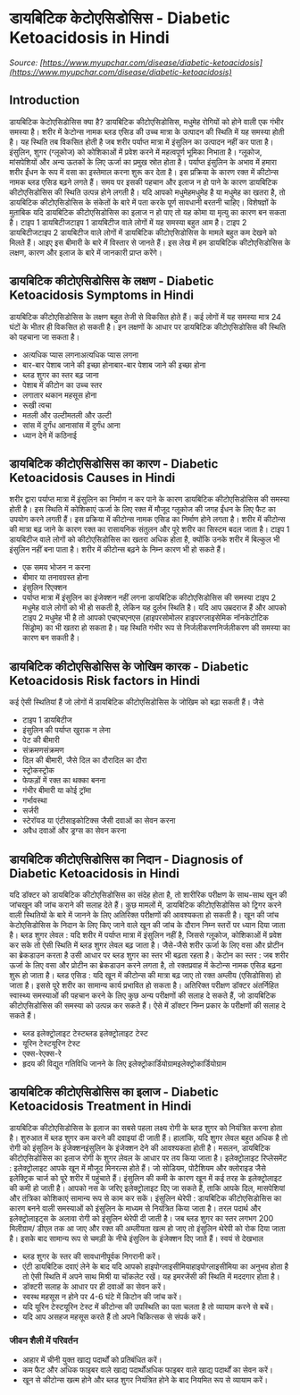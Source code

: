 # डायबिटिक केटोएसिडोसिस - Diabetic Ketoacidosis in Hindi
_Source: [https://www.myupchar.com/disease/diabetic-ketoacidosis](https://www.myupchar.com/disease/diabetic-ketoacidosis)_

## Introduction
डायबिटिक केटोएसिडोसिस क्या है?
डायबिटिक कीटोएसिडोसिस, मधुमेह रोगियों को होने वाली एक गंभीर समस्या है। शरीर में केटोन्स नामक ब्लड एसिड की उच्च मात्रा के उत्पादन की स्थिति में यह समस्या होती है। यह स्थिति तब विकसित होती है जब शरीर पर्याप्त मात्रा में इंसुलिन का उत्पादन नहीं कर पाता है। इंसुलिन, शुगर (ग्लूकोज) को कोशिकाओं में प्रवेश करने में महत्वपूर्ण भूमिका निभाता है। ग्लूकोज, मांसपेशियों और अन्य ऊतकों के लिए ऊर्जा का प्रमुख स्रोत होता है। पर्याप्त इंसुलिन के अभाव में हमारा शरीर ईंधन के रूप में वसा का इस्तेमाल करना शुरू कर देता है। इस प्रक्रिया के कारण रक्त में कीटोन्स नामक ब्लड एसिड बढ़ने लगते हैं। समय पर इसकी पहचान और इलाज न हो पाने के कारण डायबिटिक कीटोएसिडोसिस की स्थिति उत्पन्न होने लगती है।
यदि आपको मधुमेहमधुमेह है या मधुमेह का खतरा है, तो डायबिटिक कीटोएसिडोसिस के संकेतों के बारे में पता करके पूर्ण सावधानी बरतनी चाहिए। विशेषज्ञों के मुताबिक यदि डायबिटिक कीटोएसिडोसिस का इलाज न हो पाए तो यह कोमा या मृत्यु का कारण बन सकता है। टाइप 1 डायबिटीजटाइप 1 डायबिटीज वाले लोगों में यह समस्या बहुत आम है। टाइप 2 डायबिटीजटाइप 2 डायबिटीज वाले लोगों में डायबिटिक कीटोएसिडोसिस के मामले बहुत कम देखने को मिलते हैं। आइए इस बीमारी के बारे में विस्तार से जानते हैं।
इस लेख में हम डायबिटिक कीटोएसिडोसिस के लक्षण, कारण और इलाज के बारे में जानकारी प्राप्त करेंगे।

## डायबिटिक कीटोएसिडोसिस के लक्षण - Diabetic Ketoacidosis Symptoms in Hindi
डायबिटिक कीटोएसिडोसिस के लक्षण बहुत तेजी से विकसित होते हैं। कई लोगों में यह समस्या मात्र 24 घंटों के भीतर ही विकसित हो सकती है।
इन लक्षणों के आधार पर डायबिटिक कीटोएसिडोसिस की स्थिति को पहचाना जा सकता है।
- अत्यधिक प्यास लगनाअत्यधिक प्यास लगना
- बार-बार पेशाब जाने की इच्छा होनाबार-बार पेशाब जाने की इच्छा होना
- ब्लड शुगर का स्तर बढ़ जाना
- पेशाब में कीटोन का उच्च स्तर
- लगातार थकान महसूस होना
- रूखी त्वचा
- मतली और उल्टीमतली और उल्टी
- सांस में दुर्गंध आनासांस में दुर्गंध आना
- ध्यान देने में कठिनाई

## डायबिटिक कीटोएसिडोसिस का कारण - Diabetic Ketoacidosis Causes in Hindi
शरीर द्वारा पर्याप्त मात्रा में इंसुलिन का निर्माण न कर पाने के ​कारण डायबिटिक कीटोएसिडोसिस की समस्या होती है। इस स्थिति में कोशिकाएं ऊर्जा के लिए रक्त में मौजूद ग्लूकोज की जगह ईंधन के लिए फैट का उपयोग करने लगती हैं। इस प्रक्रिया में कीटोन्स नामक एसिड का निर्माण होने लगता है। शरीर में कीटोन्स की मात्रा बढ़ जाने के कारण रक्त का रासायनिक संतुलन और पूरे शरीर का सिस्टम बदल जाता है। टाइप 1 डायबिटीज वाले लोगों को कीटोएसिडोसिस का खतरा अधिक होता है, क्योंकि उनके शरीर में बिल्कुल भी इंसुलिन नहीं बना पाता है। शरीर में कीटोन्स बढ़ने के निम्न कारण भी हो सकते हैं।
- एक समय भोजन न करना
- बीमार या तनावग्रस्त होना
- इंसुलिन रिएक्शन
- पर्याप्त मात्रा में इंसुलिन का इंजेक्शन नहीं लगना
डायबिटिक कीटोएसिडोसिस की समस्या टाइप 2 मधुमेह वाले लोगों को भी हो सकती है, लेकिन यह दुर्लभ स्थिति है। यदि आप उम्रदराज हैं और आपको टाइप 2 मधुमेह भी है तो आपको एचएचएनएस (हाइपरसोमोलर हाइपरग्लाइसेमिक नॉनकेटोटिक सिंड्रोम) का भी खतरा हो सकता है। यह स्थिति गंभीर रूप से निर्जलीकरणनिर्जलीकरण की समस्या का कारण बन सकती है।

## डायबिटिक कीटोएसिडोसिस के जोखिम कारक - Diabetic Ketoacidosis Risk factors in Hindi
कई ऐसी स्थितियां हैं जो लोगों में डायबिटिक कीटोएसिडोसिस के जोखिम को बढ़ा सकती हैं। जैसे
- टाइप 1 डायबिटीज
- इंसुलिन की पर्याप्त खुराक न लेना
- पेट की बीमारी
- संक्रमणसंक्रमण
- दिल की बीमारी, जैसे दिल का दौरादिल का दौरा
- स्ट्रोकस्ट्रोक
- फेफड़ों में रक्त का थक्का बनना
- गंभीर बीमारी या कोई ट्रॉमा
- गर्भावस्था
- सर्जरी
- स्टेरॉयड या एंटीसाइकोटिक्स जैसी दवाओं का सेवन करना
- अवैध दवाओं और ड्रग्स का सेवन करना

## डायबिटिक कीटोएसिडोसिस का निदान - Diagnosis of Diabetic Ketoacidosis in Hindi
यदि डॉक्टर को डायबिटिक कीटोएसिडोसिस का संदेह होता है, तो शारीरिक परीक्षण के साथ-साथ खून की जांचखून की जांच कराने की सलाह देते हैं। कुछ मामलों में, डायबिटिक कीटोएसिडोसिस को ट्रिगर करने वाली स्थितियों के बारे में जानने के लिए अतिरिक्त परीक्षणों की आवश्यकता हो सकती है।
खून की जांच
केटोएसिडोसिस के निदान के लिए किए जाने वाले खून की जांच के दौरान निम्न स्तरों पर ध्यान दिया जाता है।
ब्लड शुगर लेवल : यदि शरीर में पर्याप्त मात्रा में इंसुलिन नहीं है, जिससे ग्लूकोज, कोशिकाओं में प्रवेश कर सके तो ऐसी स्थिति में ब्लड शुगर लेवल बढ़ जाता है। जैसे-जैसे शरीर ऊर्जा के लिए वसा और प्रोटीन का ब्रेकडाउन करता है उसी आधार पर ब्लड शुगर का स्तर भी बढ़ता रहता है।
केटोन का स्तर : जब शरीर ऊर्जा के लिए वसा और प्रोटीन का ब्रेकडाउन करने लगता है, तो रक्तप्रवाह में केटोन्स नामक एसिड बढ़ना शुरू हो जाता है।
ब्लड एसिड : यदि खून में कीटोन्स की मात्रा बढ़ जाए तो रक्त अम्लीय (एसिडोसिस) हो जाता है। इससे पूरे शरीर का सामान्य कार्य प्रभावित हो सकता है।
अतिरिक्त परीक्षण
डॉक्टर अंतर्निहित स्वास्थ्य समस्याओं की पहचान करने के लिए कुछ अन्य परीक्षणों की सलाह दे सकते हैं, जो डायबिटिक कीटोएसिडोसिस की समस्या को उत्पन्न कर सकते हैं। ऐसे में डॉक्टर निम्न प्रकार के परीक्षणों की सलाह दे सकते हैं।
- ब्लड इलेक्ट्रोलाइट टेस्टब्लड इलेक्ट्रोलाइट टेस्ट
- यूरिन टेस्टयूरिन टेस्ट
- एक्स-रेएक्स-रे
- हृदय की विद्युत गतिविधि जानने के लिए इलेक्ट्रोकार्डियोग्रामइलेक्ट्रोकार्डियोग्राम

## डायबिटिक कीटोएसिडोसिस का इलाज - Diabetic Ketoacidosis Treatment in Hindi
डायबिटिक कीटोएसिडोसिस के इलाज का सबसे पहला लक्ष्य रोगी के ब्लड शुगर को नियंत्रित करना होता है। शुरुआत में ब्लड शुगर कम करने की दवाइयां दी जाती हैं। हालांकि, यदि शुगर लेवल बहुत अधिक है तो रोगी को इंसुलिन के इंजेक्शनइंसुलिन के इंजेक्शन देने की आवश्यकता होती है। मसलन, डायबिटिक कीटोएसिडोसिस का इलाज रोगी के शुगर लेवल के आधार पर तय किया जाता है।
इलेक्ट्रोलाइट रिप्लेसमेंट : इलेक्ट्रोलाइट आपके खून में मौजूद मिनरल्स होते हैं। जो सोडियम, पोटैशियम और क्लोराइड जैसे इलेक्ट्रिक चार्ज को पूरे शरीर में पहुंचाते हैं। इंसुलिन की कमी के कारण खून में कई तरह के इलेक्ट्रोलाइट की कमी हो जाती है। आपको नस के जरिए इलेक्ट्रोलाइट दिए जा सकते हैं, ताकि आपके दिल, मासपेशियां और तंत्रिका कोशिकाएं सामान्य रूप से काम कर सकें।
इंसुलिन थेरेपी : डायबिटिक कीटोएसिडोसिस का कारण बनने वाली समस्याओं को इंसुलिन के माध्यम से नियंत्रित किया जाता है। तरल पदार्थ और इलेक्ट्रोलाइट्स के अलावा रोगी को इंसुलिन थेरेपी दी जाती है। जब ब्लड शुगर का स्तर लगभग 200 मिलीग्राम/ डीएल तक आ जाए और रक्त की अम्लीयता खत्म हो जाए तो इंसुलिन थेरेपी को रोक दिया जाता है। इसके बाद सामान्य रूप से चमड़ी के नीचे इंसुलिन के इंजेक्शन दिए जाते हैं।
स्वयं से देखभाल
- ब्लड शुगर के स्तर की सावधानीपूर्वक निगरानी करें।
- एंटी डायबिटिक दवाएं लेने के बाद यदि आपको हाइपोग्लाइसीमियाहाइपोग्लाइसीमिया का अनुभव होता है तो ऐसी स्थिति में अपने साथ मिश्री या चॉकलेट रखें। यह इमरजेंसी की स्थिति में मददगार होता है।
- डॉक्टरी सलाह के आधार पर ही दवाओं का सेवन करें।
- स्वस्थ महसूस न होने पर 4-6 घंटे में किटोन की जांच करें।
- यदि यूरिन टेस्टयूरिन टेस्ट में कीटोन्स की उपस्थिति का पता चलता है तो व्यायाम करने से बचें।
- यदि आप असहज महसूस करते हैं तो अपने चिकित्सक से संपर्क करें।
### जीवन शैली में परिवर्तन
- आहार में चीनी युक्त खाद्य पदार्थों को प्रतिबंधित करें।
- कम फैट और अधिक फाइबर वाले खाद्य पदार्थोंअधिक फाइबर वाले खाद्य पदार्थों का सेवन करें।
- खून से कीटोन्स खत्म होने और ब्लड शुगर नियंत्रित होने के बाद नियमित रूप से व्यायाम करें।

